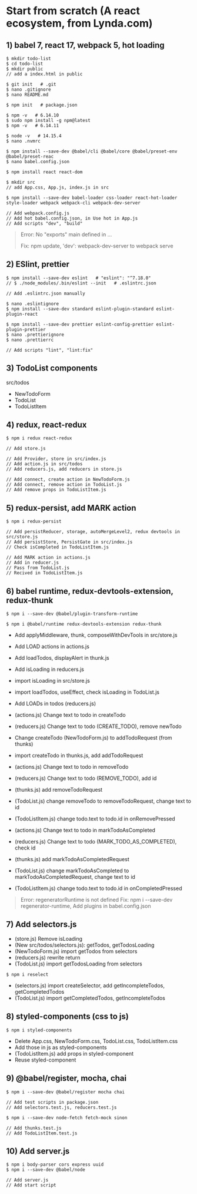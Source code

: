 # Start from scratch (A react ecosystem, from Lynda.com)

## 1) babel 7, react 17, webpack 5, hot loading

```terminal
$ mkdir todo-list
$ cd todo-list
$ mkdir public
// add a index.html in public

$ git init   # .git
$ nano .gitignore
$ nano README.md

$ npm init   # package.json

$ npm -v   # 6.14.10   
$ sudo npm install -g npm@latest 
$ npm -v   # 6.14.11

$ node -v   # 14.15.4
$ nano .nvmrc

$ npm install --save-dev @babel/cli @babel/core @babel/preset-env @babel/preset-reac
$ nano babel.config.json

$ npm install react react-dom

$ mkdir src
// add App.css, App.js, index.js in src

$ npm install --save-dev babel-loader css-loader react-hot-loader style-loader webpack webpack-cli webpack-dev-server

// Add webpack.config.js
// Add hot babel.config.json, in Use hot in App.js
// Add scripts "dev", "build"

```
> Error: No "exports" main defined in ...
>
> Fix: npm update, 
> 'dev': webpack-dev-server to webpack serve

## 2) ESlint, prettier
```terminal
$ npm install --save-dev eslint   # "eslint": "^7.18.0"
// $ ./node_modules/.bin/eslint --init   # .eslintrc.json

// Add .eslintrc.json manually

$ nano .eslintignore
$ npm install --save-dev standard eslint-plugin-standard eslint-plugin-react

$ npm install --save-dev prettier eslint-config-prettier eslint-plugin-prettier
$ nano .prettierignore
$ nano .prettierrc

// Add scripts "lint", "lint:fix"

```

## 3) TodoList components

src/todos

- NewTodoForm
- TodoList
- TodoListItem

## 4) redux, react-redux
```terminal
$ npm i redux react-redux

// Add store.js

// Add Provider, store in src/index.js
// Add action.js in src/todos
// Add reducers.js, add reducers in store.js

// Add connect, create action in NewTodoForm.js
// Add connect, remove action in TodoList.js
// Add remove props in TodoListItem.js

```

## 5) redux-persist, add MARK action

```terminal
$ npm i redux-persist

// Add persistReducer, storage, autoMergeLevel2, redux devtools in src/store.js
// Add persistStore, PersistGate in src/index.js
// Check isCompleted in TodoListItem.js

// Add MARK action in actions.js
// Add in reducer.js
// Pass from TodoList.js
// Recived in TodoListItem.js

```

## 6) babel runtime, redux-devtools-extension, redux-thunk

```terminal
$ npm i --save-dev @babel/plugin-transform-runtime

$ npm i @babel/runtime redux-devtools-extension redux-thunk

```

- Add applyMiddleware, thunk, composeWithDevTools in src/store.js
- Add LOAD actions in actions.js
- Add loadTodos, displayAlert in thunk.js
- Add isLoading in reducers.js
- import isLoading in src/store.js

- import loadTodos, useEffect, check isLoading in TodoList.js

- Add LOADs in todos (reducers.js) 

- (actions.js) Change text to todo in createTodo 
- (reducers.js) Change text to todo (CREATE_TODO), remove newTodo 
- Change createTodo (NewTodoForm.js) to addTodoRequest (from thunks)
- import createTodo in thunks.js, add addTodoRequest

- (actions.js) Change text to todo in removeTodo 
- (reducers.js) Change text to todo (REMOVE_TODO), add id
- (thunks.js) add removeTodoRequest
- (TodoList.js) change removeTodo to removeTodoRequest, change text to id
- (TodoListItem.js) change todo.text to todo.id in onRemovePressed

- (actions.js) Change text to todo in markTodoAsCompleted
- (reducers.js) Change text to todo (MARK_TODO_AS_COMPLETED), check id
- (thunks.js) add markTodoAsCompletedRequest
- (TodoList.js) change markTodoAsCompleted to markTodoAsCompletedRequest, change text to id
- (TodoListItem.js) change todo.text to todo.id in onCompletedPressed

> Error: regeneratorRuntime is not defined
> Fix: npm i --save-dev regenerator-runtime,
> Add plugins in babel.config.json

## 7) Add selectors.js

- (store.js) Remove isLoading
- (New src/todos/selectors.js): getTodos, getTodosLoading
- (NewTodoForm.js) import getTodos from selectors
- (reducers.js) rewrite return
- (TodoList.js) import getTodosLoading from selectors

```terminal
$ npm i reselect 
```

- (selectors.js) import createSelector, add getIncompleteTodos, getCompletedTodos
- (TodoList.js) import getCompletedTodos, getIncompleteTodos

## 8) styled-components (css to js)

```terminal
$ npm i styled-components
```

- Delete App.css, NewTodoForm.css, TodoList.css, TodoListItem.css
- Add those in js as styled-components
- (TodoListItem.js) add props in styled-component
- Reuse styled-component

## 9) @babel/register, mocha, chai

```terminal
$ npm i --save-dev @babel/register mocha chai 

// Add test scripts in package.json
// Add selectors.test.js, reducers.test.js

$ npm i --save-dev node-fetch fetch-mock sinon

// Add thunks.test.js
// Add TodoListItem.test.js

```

## 10) Add server.js

```terminal
$ npm i body-parser cors express uuid
$ npm i --save-dev @babel/node

// Add server.js
// Add start script
```